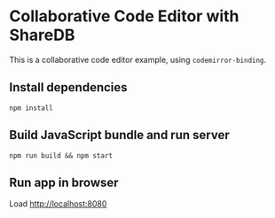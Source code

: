 # Collaborative Code Editor with ShareDB

This is a collaborative code editor example, using `codemirror-binding`.

## Install dependencies

```
npm install
```

## Build JavaScript bundle and run server
```
npm run build && npm start
```

## Run app in browser
Load [http://localhost:8080](http://localhost:8080)
